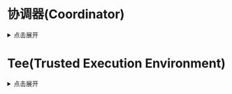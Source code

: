# 协调器(Coordinator)

<details>
<summary>点击展开</summary>

协调器旨在转发发起方的审批请求，并接收审批服务器的审批结果并发送给发起方

## 如何启动服务

``````
python -m uvicorn coordinator:app --reload --host 0.0.0.0 --port 5000
``````

## 提供的服务

### 转发发起方的审批请求

**功能**：将收到的发起方审批请求转发给指定的各个审批方审批，并将审批信息存到本地数据库

```
curl -X POST "http://127.0.0.1:5000/start_approval" \
  -H "Content-Type: application/json" \
  -d '{
    \"client_id\": \"client_001\",
    \"server_urls\": [
      \"http://127.0.0.1:9001\",
      \"http://127.0.0.1:9002\",
      \"http://127.0.0.1:9003\"
    ],
    \"content\": \"申请访问内部系统\"
  }'
```

### 接受审批服务器返回的审批结果

**功能**：审批服务器审批完成后，将结果主动返回给协调器，并进行统计是否所有审批方审批完成，审批完成后，根据各方的审批结果给发起方返回一个最终结果。

若有一方审批未通过，则该任务审批不通过

```
curl -X POST "http://127.0.0.1:5000/receive_result" \
  -H "Content-Type: application/json" \
  -d "{
        \"client_id\": \"client_001\",
        \"server_url\": \"127.0.0.1:9001\",
        \"result\": \"yes\"
      }"
```

### 发起方主动查询审批结果

**功能**：发起方主动查询审批结果，可用于审批结果刷新或者重新审批等功能

```
curl -X GET http://127.0.0.1:5000/get_results/client_001
```

</details>

# Tee(Trusted Execution Environment)

<details>
<summary>点击展开</summary>

发起方审批完成后，向tee发送计算请求，tee先从中央服务器拿到数据/函数密文后，向数据/函数提供方发送解密data key请求，返回密钥明文后，本地进行解密

## 如何启动服务

``````
python -m uvicorn tee:app --reload --host 0.0.0.0 --port 1000
``````

## 提供的服务

### 申请解密密钥

**功能**：向数据/函数提供方发送解密data key请求

实际上这个功能不应该被做成是一个独立的请求，应该作为一个普通函数，在发起计算的请求中调用，但目前并没有tee环境，所以就将该请求模拟成发起请求

```
curl -X POST http://127.0.0.1:1000/decrypt_datakey \
  -F "encrypted_key=@digital_envelope/encrypted_key.txt" \
  -F "key_name=my-sym-key1" \
  -F "client_id=client_001"
```

### `Luks` 解密文件

**功能**：返回明文 `data key` 后，将相应数据进行解密。

该功能就是一个普通函数，并不是http请求，也是在发起tee计算的请求中调用，用于解密要进行计算的数据和用于计算的函数

```
'''
encrypted_file_path:密文文件路径
plaintext_key_path：明文密钥路径
output_path：解密后文件的输出路径
目前这只是简单的解密函数，因为后续密文数据都是存在zip压缩包中，因而后续的密文文件和代码中写死的 luks_header 等路径的参数都会进行修改
'''
luks_decrypt_data(encrypted_file_path, plaintext_key_path, output_path)
```

</details>
